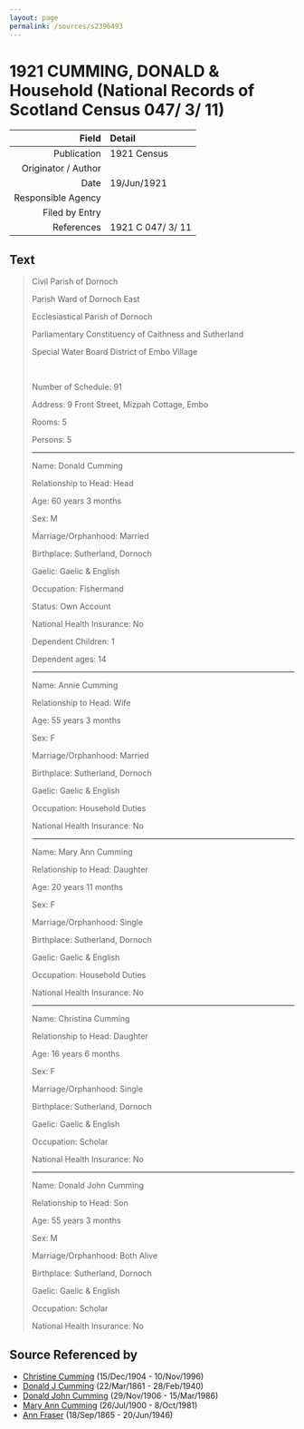```yaml
---
layout: page
permalink: /sources/s2396493
---
```


# 1921 CUMMING, DONALD & Household (National Records of Scotland Census 047/ 3/ 11)

Field | Detail
---:|:---
Publication | 1921 Census
Originator / Author | 
Date | 19/Jun/1921
Responsible Agency | 
Filed by Entry | 
References | 1921 C 047/ 3/ 11

## Text

> Civil Parish of Dornoch
>
> Parish Ward of Dornoch East
>
> Ecclesiastical Parish of Dornoch
>
> Parliamentary Constituency of Caithness and Sutherland
>
> Special Water Board District of Embo Village
>
> <br/>
>
> Number of Schedule: 91
>
> Address: 9 Front Street, Mizpah Cottage, Embo
>
> Rooms: 5
>
> Persons: 5
>
> ---
>
> Name: Donald Cumming
>
> Relationship to Head: Head
>
> Age: 60 years 3 months
>
> Sex: M
>
> Marriage/Orphanhood: Married
>
> Birthplace: Sutherland, Dornoch
>
> Gaelic: Gaelic & English
>
> Occupation: Fishermand
>
> Status: Own Account
>
> National Health Insurance: No
>
> Dependent Children: 1
>
> Dependent ages: 14
>
> ---
>
> Name: Annie Cumming
>
> Relationship to Head: Wife
>
> Age: 55 years 3 months
>
> Sex: F
>
> Marriage/Orphanhood: Married
>
> Birthplace: Sutherland, Dornoch
>
> Gaelic: Gaelic & English
>
> Occupation: Household Duties
>
> National Health Insurance: No
>
> ---
>
> Name: Mary Ann Cumming
>
> Relationship to Head: Daughter
>
> Age: 20 years 11 months
>
> Sex: F
>
> Marriage/Orphanhood: Single
>
> Birthplace: Sutherland, Dornoch
>
> Gaelic: Gaelic & English
>
> Occupation: Household Duties
>
> National Health Insurance: No
>
> ---
>
> Name: Christina Cumming
>
> Relationship to Head: Daughter
>
> Age: 16 years 6 months
>
> Sex: F
>
> Marriage/Orphanhood: Single
>
> Birthplace: Sutherland, Dornoch
>
> Gaelic: Gaelic & English
>
> Occupation: Scholar
>
> National Health Insurance: No
>
> ---
>
> Name: Donald John Cumming
>
> Relationship to Head: Son
>
> Age: 55 years 3 months
>
> Sex: M
>
> Marriage/Orphanhood: Both Alive
>
> Birthplace: Sutherland, Dornoch
>
> Gaelic: Gaelic & English
>
> Occupation: Scholar
>
> National Health Insurance: No
>

## Source Referenced by

* [Christine Cumming](../people/@24328630@-christine-cumming-b1904-12-15-d1996-11-10.md) (15/Dec/1904 - 10/Nov/1996)
* [Donald J Cumming](../people/@20465544@-donald-j-cumming-b1861-3-22-d1940-2-28.md) (22/Mar/1861 - 28/Feb/1940)
* [Donald John Cumming](../people/@22331378@-donald-john-cumming-b1906-11-29-d1986-3-15.md) (29/Nov/1906 - 15/Mar/1986)
* [Mary Ann Cumming](../people/@48241984@-mary-ann-cumming-b1900-7-26-d1981-10-8.md) (26/Jul/1900 - 8/Oct/1981)
* [Ann Fraser](../people/@70425788@-ann-fraser-b1865-9-18-d1946-6-20.md) (18/Sep/1865 - 20/Jun/1946)
